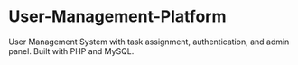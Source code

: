 # User-Management-Platform
User Management System with task assignment, authentication, and admin panel. Built with PHP and MySQL.
